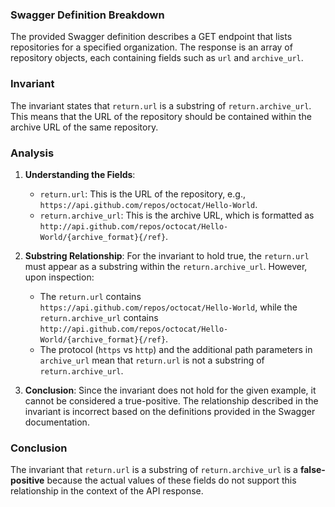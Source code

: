 ### Swagger Definition Breakdown
The provided Swagger definition describes a GET endpoint that lists repositories for a specified organization. The response is an array of repository objects, each containing fields such as `url` and `archive_url`. 

### Invariant
The invariant states that `return.url` is a substring of `return.archive_url`. This means that the URL of the repository should be contained within the archive URL of the same repository.

### Analysis
1. **Understanding the Fields**: 
   - `return.url`: This is the URL of the repository, e.g., `https://api.github.com/repos/octocat/Hello-World`.
   - `return.archive_url`: This is the archive URL, which is formatted as `http://api.github.com/repos/octocat/Hello-World/{archive_format}{/ref}`. 

2. **Substring Relationship**: For the invariant to hold true, the `return.url` must appear as a substring within the `return.archive_url`. However, upon inspection:
   - The `return.url` contains `https://api.github.com/repos/octocat/Hello-World`, while the `return.archive_url` contains `http://api.github.com/repos/octocat/Hello-World/{archive_format}{/ref}`. 
   - The protocol (`https` vs `http`) and the additional path parameters in `archive_url` mean that `return.url` is not a substring of `return.archive_url`.

3. **Conclusion**: Since the invariant does not hold for the given example, it cannot be considered a true-positive. The relationship described in the invariant is incorrect based on the definitions provided in the Swagger documentation.

### Conclusion
The invariant that `return.url` is a substring of `return.archive_url` is a **false-positive** because the actual values of these fields do not support this relationship in the context of the API response.
